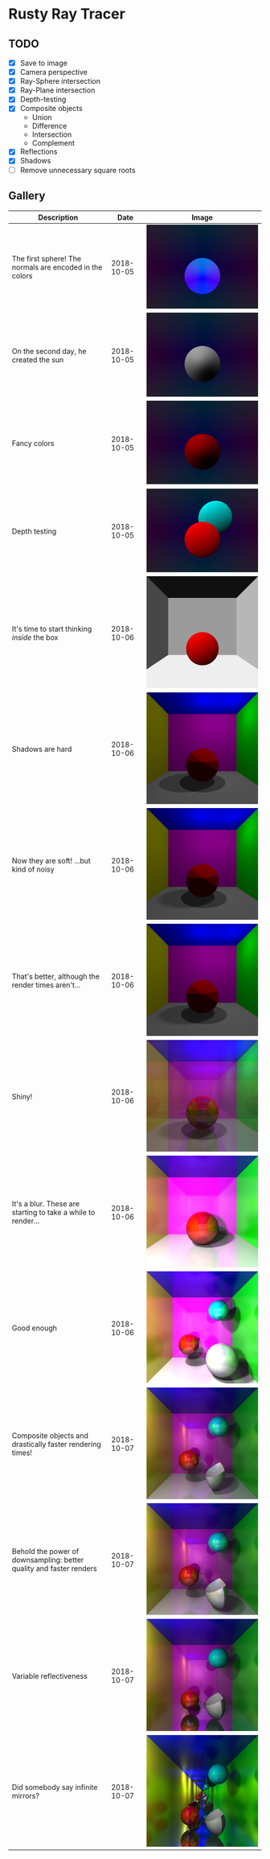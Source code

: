 # Rusty Ray Tracer

## TODO

- [X] Save to image
- [X] Camera perspective
- [X] Ray-Sphere intersection
- [X] Ray-Plane intersection
- [X] Depth-testing
- [X] Composite objects
  - Union
  - Difference
  - Intersection
  - Complement
- [X] Reflections
- [X] Shadows
- [ ] Remove unnecessary square roots

## Gallery

| Description | Date | Image |
| --- | ---  | --- |
| The first sphere! The normals are encoded in the colors | 2018-10-05 | ![](gallery/out0.png) |
| On the second day, he created the sun | 2018-10-05 | ![](gallery/out1.png) |
| Fancy colors | 2018-10-05 | ![](gallery/out2.png) |
| Depth testing | 2018-10-05 | ![](gallery/out3.png) |
| It's time to start thinking *inside* the box | 2018-10-06 | ![](gallery/out4.png) |
| Shadows are hard | 2018-10-06 | ![](gallery/out5.png) |
| Now they are soft! ...but kind of noisy | 2018-10-06 | ![](gallery/out6.png) |
| That's better, although the render times aren't... | 2018-10-06 | ![](gallery/out7.png) |
| Shiny! | 2018-10-06 | ![](gallery/out8.png) |
| It's a blur. These are starting to take a while to render... | 2018-10-06 | ![](gallery/out9.png) |
| Good enough | 2018-10-06 | ![](gallery/out11.png) |
| Composite objects and drastically faster rendering times! | 2018-10-07 | ![](gallery/out12.png) |
| Behold the power of downsampling: better quality and faster renders | 2018-10-07 | ![](gallery/out13.png) |
| Variable reflectiveness | 2018-10-07 | ![](gallery/out14.png) |
| Did somebody say infinite mirrors? | 2018-10-07 | ![](gallery/out15.png) |

